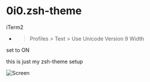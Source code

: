 # 0i0.zsh-theme
iTerm2

- > Profiles > Text > Use Unicode Version 9 Width 

set to ON

this is just my zsh-theme setup

![Screen](https://i.imgur.com/BC9eCbo.png)
